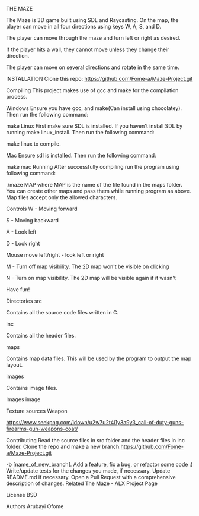 THE MAZE

The Maze is 3D game built using SDL and Raycasting. On the map, the player can move in all four directions using keys W, A, S, and D.

The player can move through the maze and turn left or right as desired.

If the player hits a wall, they cannot move unless they change their direction.

The player can move on several directions and rotate in the same time.

INSTALLATION
Clone this repo:
https://github.com/Fome-a/Maze-Project.git

Compiling
This project makes use of gcc and make for the compilation process.

Windows
Ensure you have gcc, and make(Can install using chocolatey). Then run the following command:

make
Linux
First make sure SDL is installed. If you haven't install SDL by running make linux_install. Then run the following command:

make linux 
to compile.

Mac
Ensure sdl is installed. Then run the following command:

make mac
Running
After successfully compiling run the program using following command:

./maze MAP
where MAP is the name of the file found in the maps folder. You can create other maps and pass them while running program as above. Map files accept only the allowed characters.

Controls
W - Moving forward

S - Moving backward

A - Look left

D - Look right

Mouse move left/right - look left or right

M - Turn off map visibility. The 2D map won't be visible on clicking

N - Turn on map visibility. The 2D map will be visible again if it wasn't

Have fun!

Directories
src

Contains all the source code files written in C.

inc

Contains all the header files.

maps

Contains map data files. This will be used by the program to output the map layout.

images

Contains image files.

Images
image

Texture sources
Weapon

https://www.seekpng.com/idown/u2w7u2t4i1y3a9y3_call-of-duty-guns-firearms-gun-weapons-coat/

Contributing
Read the source files in src folder and the header files in inc folder.
Clone the repo and make a new branch:https://github.com/Fome-a/Maze-Project.git

-b [name_of_new_branch].
Add a feature, fix a bug, or refactor some code :)
Write/update tests for the changes you made, if necessary.
Update README.md if necessary.
Open a Pull Request with a comprehensive description of changes.
Related
The Maze - ALX Project Page

License
BSD

Authors
Arubayi Ofome